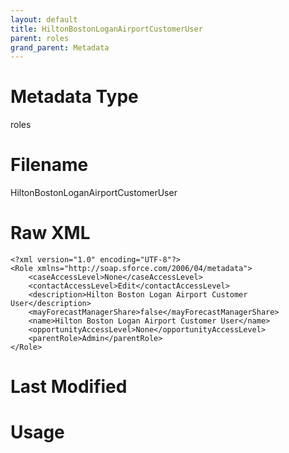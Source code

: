 ```yaml
---
layout: default
title: HiltonBostonLoganAirportCustomerUser
parent: roles
grand_parent: Metadata
---
```

# Metadata Type
roles


# Filename 
HiltonBostonLoganAirportCustomerUser


# Raw XML
```
<?xml version="1.0" encoding="UTF-8"?>
<Role xmlns="http://soap.sforce.com/2006/04/metadata">
    <caseAccessLevel>None</caseAccessLevel>
    <contactAccessLevel>Edit</contactAccessLevel>
    <description>Hilton Boston Logan Airport Customer User</description>
    <mayForecastManagerShare>false</mayForecastManagerShare>
    <name>Hilton Boston Logan Airport Customer User</name>
    <opportunityAccessLevel>None</opportunityAccessLevel>
    <parentRole>Admin</parentRole>
</Role>
```


# Last Modified


# Usage
